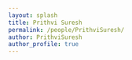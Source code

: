 ```yaml
---
layout: splash
title: Prithvi Suresh
permalink: /people/PrithviSuresh/
author: PrithviSuresh
author_profile: true
---
```

